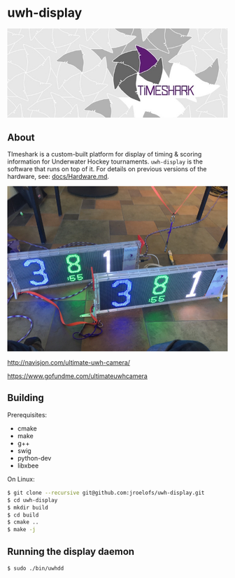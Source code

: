 # uwh-display

![Timeshark](/docs/img/timeshark-logo0-cropped.jpg)

About
-----

TImeshark is a custom-built platform for display of timing & scoring
information for Underwater Hockey tournaments. `uwh-display` is the software
that runs on top of it. For details on previous versions of the hardware, see:
[docs/Hardware.md](docs/Hardware.md).

![Display Testing](/docs/img/display-testing.png)

http://navisjon.com/ultimate-uwh-camera/

https://www.gofundme.com/ultimateuwhcamera

Building
--------

Prerequisites:

* cmake
* make
* g++
* swig
* python-dev
* libxbee

On Linux:

```bash
$ git clone --recursive git@github.com:jroelofs/uwh-display.git
$ cd uwh-display
$ mkdir build
$ cd build
$ cmake ..
$ make -j
```

Running the display daemon
--------------------------

```bash
$ sudo ./bin/uwhdd
```

